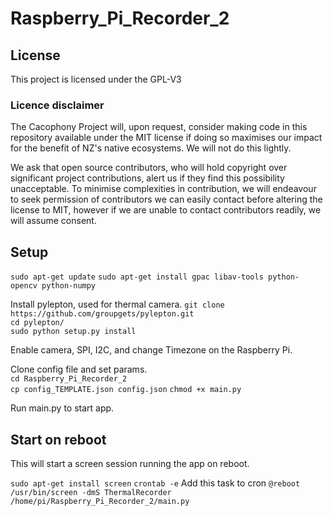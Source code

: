 # Raspberry_Pi_Recorder_2

## License
This project is licensed under the GPL-V3

### Licence disclaimer
The Cacophony Project will, upon request, consider making code in this
repository available under the MIT license if doing so maximises our
impact for the benefit of NZ's native ecosystems. We will not do this
lightly.

We ask that open source contributors, who will hold copyright over
significant project contributions, alert us if they find this
possibility unacceptable. To minimise complexities in contribution, we
will endeavour to seek permission of contributors we can easily contact
before altering the license to MIT, however if we are unable to contact
contributors readily, we will assume consent.

## Setup
`sudo apt-get update`
`sudo apt-get install gpac libav-tools python-opencv python-numpy`

Install pylepton, used for thermal camera.
`git clone https://github.com/groupgets/pylepton.git`  
`cd pylepton/`  
`sudo python setup.py install`

Enable camera, SPI, I2C, and change Timezone on the Raspberry Pi.

Clone config file and set params.   
`cd Raspberry_Pi_Recorder_2`    
`cp config_TEMPLATE.json config.json`
`chmod +x main.py`

Run main.py to start app.

## Start on reboot
This will start a screen session running the app on reboot.

`sudo apt-get install screen`
`crontab -e`
Add this task to cron
`@reboot /usr/bin/screen -dmS ThermalRecorder /home/pi/Raspberry_Pi_Recorder_2/main.py`
